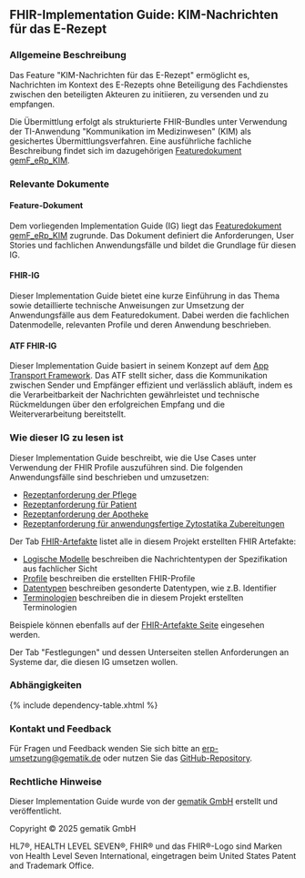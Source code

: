 ## FHIR-Implementation Guide: KIM-Nachrichten für das E-Rezept

### Allgemeine Beschreibung
Das Feature "KIM-Nachrichten für das E-Rezept" ermöglicht es, Nachrichten im Kontext des E-Rezepts ohne Beteiligung des Fachdienstes zwischen den beteiligten Akteuren zu initiieren, zu versenden und zu empfangen.

Die Übermittlung erfolgt als strukturierte FHIR-Bundles unter Verwendung der TI-Anwendung "Kommunikation im Medizinwesen" (KIM) als gesichertes Übermittlungsverfahren.
Eine ausführliche fachliche Beschreibung findet sich im dazugehörigen [Featuredokument gemF_eRp_KIM](https://gemspec.gematik.de/docs/gemF/gemF_eRp_KIM/latest/).

### Relevante Dokumente

#### Feature-Dokument
Dem vorliegenden Implementation Guide (IG) liegt das [Featuredokument gemF_eRp_KIM](https://gemspec.gematik.de/docs/gemF/gemF_eRp_KIM/latest/) zugrunde. Das Dokument definiert die Anforderungen, User Stories und fachlichen Anwendungsfälle und bildet die Grundlage für diesen IG.

#### FHIR-IG
Dieser Implementation Guide bietet eine kurze Einführung in das Thema sowie detaillierte technische Anweisungen zur Umsetzung der Anwendungsfälle aus dem Featuredokument. Dabei werden die fachlichen Datenmodelle, relevanten Profile und deren Anwendung beschrieben.

#### ATF FHIR-IG
Dieser Implementation Guide basiert in seinem Konzept auf dem [App Transport Framework](https://gemspec.gematik.de/ig/fhir/atf/1.4.0/index.html).
Das ATF stellt sicher, dass die Kommunikation zwischen Sender und Empfänger effizient und verlässlich abläuft, indem es die Verarbeitbarkeit der Nachrichten gewährleistet und technische Rückmeldungen über den erfolgreichen Empfang und die Weiterverarbeitung bereitstellt.

### Wie dieser IG zu lesen ist

Dieser Implementation Guide beschreibt, wie die Use Cases unter Verwendung der FHIR Profile auszuführen sind.
Die folgenden Anwendungsfälle sind beschrieben und umzusetzen:
* [Rezeptanforderung der Pflege](./usecase-1-pflege.html)
* [Rezeptanforderung für Patient](./usecase-2-patient.html)
* [Rezeptanforderung der Apotheke](./usecase-3-apotheke.html)
* [Rezeptanforderung für anwendungsfertige Zytostatika Zubereitungen](./usecase-4-zyto.html)

Der Tab [FHIR-Artefakte](./artifacts.html) listet alle in diesem Projekt erstellten FHIR Artefakte:
* [Logische Modelle](./artifacts.html#structures-logical-models) beschreiben die Nachrichtentypen der Spezifikation aus fachlicher Sicht
* [Profile](./artifacts.html#structures-resource-profiles) beschreiben die erstellten FHIR-Profile
* [Datentypen](./artifacts.html#structures-data-type-profiles) beschreiben gesonderte Datentypen, wie z.B. Identifier
* [Terminologien](./artifacts.html#terminology-value-sets) beschreiben die in diesem Projekt erstellten Terminologien

Beispiele können ebenfalls auf der [FHIR-Artefakte Seite](./artifacts.html#example-example-instances) eingesehen werden.

Der Tab "Festlegungen" und dessen Unterseiten stellen Anforderungen an Systeme dar, die diesen IG umsetzen wollen.

### Abhängigkeiten

{% include dependency-table.xhtml %}

### Kontakt und Feedback

Für Fragen und Feedback wenden Sie sich bitte an [erp-umsetzung@gematik.de](mailto:erp-umsetzung@gematik.de) oder nutzen Sie das [GitHub-Repository](https://github.com/gematik/spec-E-Rezept-ServiceRequest/issues).

### Rechtliche Hinweise

Dieser Implementation Guide wurde von der [gematik GmbH](https://www.gematik.de/) erstellt und veröffentlicht.

Copyright © 2025 gematik GmbH

HL7®, HEALTH LEVEL SEVEN®, FHIR® und das FHIR®-Logo sind Marken von Health Level Seven International, eingetragen beim United States Patent and Trademark Office.
